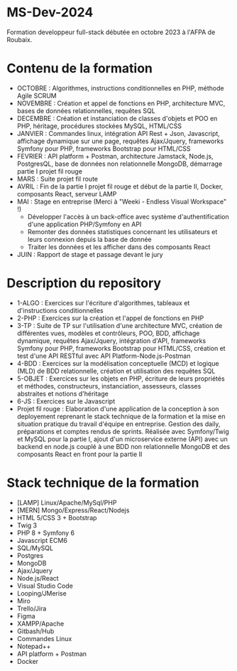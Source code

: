 # MS-Dev-2024
Formation developpeur full-stack débutée en octobre 2023 à l'AFPA de Roubaix. 
# Contenu de la formation
- OCTOBRE : Algorithmes, instructions conditionnelles en PHP, méthode Agile SCRUM
- NOVEMBRE : Création et appel de fonctions en PHP, architecture MVC, bases de données relationnelles, requêtes SQL
- DECEMBRE : Création et instanciation de classes d'objets et POO en PHP, héritage, procédures stockées MySQL, HTML/CSS
- JANVIER : Commandes linux, intégration API Rest + Json, Javascript, affichage dynamique sur une page, requêtes Ajax/Jquery, frameworks Symfony pour PHP, frameworks Bootstrap pour HTML/CSS
- FEVRIER : API platform + Postman, architecture Jamstack, Node.js, PostgresQL, base de données non relationnelle MongoDB, démarrage partie I projet fil rouge
- MARS : Suite projet fil route
- AVRIL : Fin de la partie I projet fil rouge et début de la partie II, Docker, composants React, serveur LAMP
- MAI : Stage en entreprise (Merci à "Weeki - Endless Visual Workspace" !)
  - Développer l'accès à un back-office avec système d'authentification d'une application PHP/Symfony en API
  - Remonter des données statistiques concernant les utilisateurs et leurs connexion depuis la base de donnée
  - Traiter les données et les afficher dans des composants React
- JUIN : Rapport de stage et passage devant le jury
# Description du repository
- 1-ALGO : Exercices sur l'écriture d'algorithmes, tableaux et d'instructions conditionnelles
- 2-PHP : Exercices sur la création et l'appel de fonctions en PHP
- 3-TP : Suite de TP sur l'utilisation d'une architecture MVC, création de différentes vues, modèles et contrôleurs, POO, BDD, affichage dynamique, requêtes Ajax/Jquery, intégration d'API, frameworks Symfony pour PHP, frameworks Bootstrap pour HTML/CSS, création et test d'une API RESTful avec API Platform-Node.js-Postman 
- 4-BDD : Exercices sur la modélisation conceptuelle (MCD) et logique (MLD) de BDD relationnelle, création et utilisation des requêtes SQL
- 5-OBJET : Exercices sur les objets en PHP, écriture de leurs propriétés et méthodes, constructeurs, instanciation, assesseurs, classes abstraites et notions d'héritage
- 6-JS : Exercices sur le Javascript
- Projet fil rouge : Elaboration d'une application de la conception à son deployement reprenant le stack technique de la formation et la mise en situation pratique du travail d'équipe en entreprise. Gestion des daily, préparations et comptes rendus de sprints. Réalisée avec Symfony/Twig et MySQL pour la partie I, ajout d'un microservice externe (API) avec un backend en node.js couplé à une BDD non relationnelle MongoDB et des composants React en front pour la partie II
# Stack technique de la formation
- [LAMP] Linux/Apache/MySql/PHP
- [MERN] Mongo/Express/React/Nodejs
- HTML 5/CSS 3 + Bootstrap
- Twig 3
- PHP 8 + Symfony 6
- Javascript ECM6
- SQL/MySQL
- Postgres
- MongoDB
- Ajax/Jquery
- Node.js/React
- Visual Studio Code
- Looping/JMerise
- Miro
- Trello/Jira
- Figma
- XAMPP/Apache
- Gitbash/Hub
- Commandes Linux
- Notepad++
- API platform + Postman
- Docker
